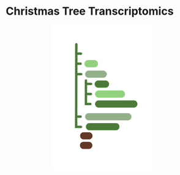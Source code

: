 <html>
<head>
<style>

h1 {text-align: center;}
</style>
</head>

<body>
<h1><b>Christmas Tree Transcriptomics</b></h1>
<p align="center">
<img src="img/fir-logo.png" width="263" height="380">
</p>

</body>
</html>
